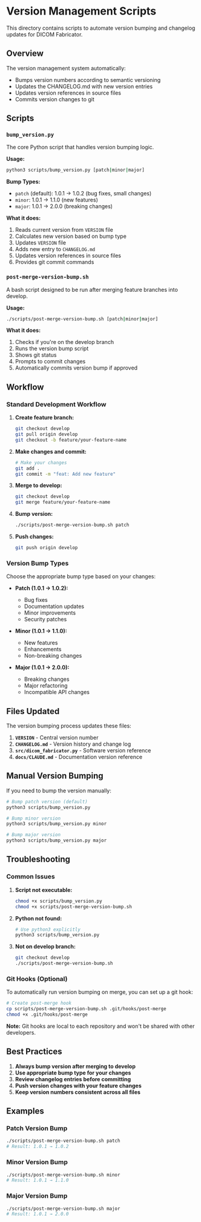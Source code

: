 # Version Management Scripts

This directory contains scripts to automate version bumping and changelog updates for DICOM Fabricator.

## Overview

The version management system automatically:
- Bumps version numbers according to semantic versioning
- Updates the CHANGELOG.md with new version entries
- Updates version references in source files
- Commits version changes to git

## Scripts

### `bump_version.py`

The core Python script that handles version bumping logic.

**Usage:**
```bash
python3 scripts/bump_version.py [patch|minor|major]
```

**Bump Types:**
- `patch` (default): 1.0.1 → 1.0.2 (bug fixes, small changes)
- `minor`: 1.0.1 → 1.1.0 (new features)
- `major`: 1.0.1 → 2.0.0 (breaking changes)

**What it does:**
1. Reads current version from `VERSION` file
2. Calculates new version based on bump type
3. Updates `VERSION` file
4. Adds new entry to `CHANGELOG.md`
5. Updates version references in source files
6. Provides git commit commands

### `post-merge-version-bump.sh`

A bash script designed to be run after merging feature branches into develop.

**Usage:**
```bash
./scripts/post-merge-version-bump.sh [patch|minor|major]
```

**What it does:**
1. Checks if you're on the develop branch
2. Runs the version bump script
3. Shows git status
4. Prompts to commit changes
5. Automatically commits version bump if approved

## Workflow

### Standard Development Workflow

1. **Create feature branch:**
   ```bash
   git checkout develop
   git pull origin develop
   git checkout -b feature/your-feature-name
   ```

2. **Make changes and commit:**
   ```bash
   # Make your changes
   git add .
   git commit -m "feat: Add new feature"
   ```

3. **Merge to develop:**
   ```bash
   git checkout develop
   git merge feature/your-feature-name
   ```

4. **Bump version:**
   ```bash
   ./scripts/post-merge-version-bump.sh patch
   ```

5. **Push changes:**
   ```bash
   git push origin develop
   ```

### Version Bump Types

Choose the appropriate bump type based on your changes:

- **Patch (1.0.1 → 1.0.2):**
  - Bug fixes
  - Documentation updates
  - Minor improvements
  - Security patches

- **Minor (1.0.1 → 1.1.0):**
  - New features
  - Enhancements
  - Non-breaking changes

- **Major (1.0.1 → 2.0.0):**
  - Breaking changes
  - Major refactoring
  - Incompatible API changes

## Files Updated

The version bumping process updates these files:

1. **`VERSION`** - Central version number
2. **`CHANGELOG.md`** - Version history and change log
3. **`src/dicom_fabricator.py`** - Software version reference
4. **`docs/CLAUDE.md`** - Documentation version reference

## Manual Version Bumping

If you need to bump the version manually:

```bash
# Bump patch version (default)
python3 scripts/bump_version.py

# Bump minor version
python3 scripts/bump_version.py minor

# Bump major version
python3 scripts/bump_version.py major
```

## Troubleshooting

### Common Issues

1. **Script not executable:**
   ```bash
   chmod +x scripts/bump_version.py
   chmod +x scripts/post-merge-version-bump.sh
   ```

2. **Python not found:**
   ```bash
   # Use python3 explicitly
   python3 scripts/bump_version.py
   ```

3. **Not on develop branch:**
   ```bash
   git checkout develop
   ./scripts/post-merge-version-bump.sh
   ```

### Git Hooks (Optional)

To automatically run version bumping on merge, you can set up a git hook:

```bash
# Create post-merge hook
cp scripts/post-merge-version-bump.sh .git/hooks/post-merge
chmod +x .git/hooks/post-merge
```

**Note:** Git hooks are local to each repository and won't be shared with other developers.

## Best Practices

1. **Always bump version after merging to develop**
2. **Use appropriate bump type for your changes**
3. **Review changelog entries before committing**
4. **Push version changes with your feature changes**
5. **Keep version numbers consistent across all files**

## Examples

### Patch Version Bump
```bash
./scripts/post-merge-version-bump.sh patch
# Result: 1.0.1 → 1.0.2
```

### Minor Version Bump
```bash
./scripts/post-merge-version-bump.sh minor
# Result: 1.0.1 → 1.1.0
```

### Major Version Bump
```bash
./scripts/post-merge-version-bump.sh major
# Result: 1.0.1 → 2.0.0
```
